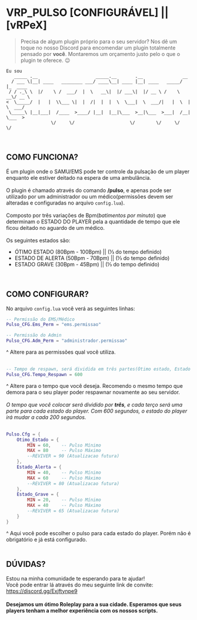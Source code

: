 # VRP_PULSO [**CONFIGURÁVEL**] || [**vRPeX**]

> Precisa de algum plugin próprio para o seu servidor? Nos dê um toque no nosso Discord para encomendar um plugin totalmente pensado por **você**. Montaremos um orçamento justo pelo o que o plugin te oferece. 😉

```
Eu sou
   _____ .__                      _____.__       .__               __          
  / ___ \|__| ____   ________ ___/ ____\__| ____ |__| ____   _____/  |_  ____  
 / / ._\ \  |/    \ /  ___/  |  \   __\|  |/ ___\|  |/ __ \ /    \   __\/ __ \ 
<  \_____/  |   |  \\___ \|  |  /|  |  |  \  \___|  \  ___/|   |  \  | \  ___/ 
 \_____\ |__|___|  /____  >____/ |__|  |__|\___  >__|\___  >___|  /__|  \___  >
                 \/     \/                     \/        \/     \/          \/ 
```

<br>

## COMO FUNCIONA?
É um plugin onde o SAMU/EMS pode ter controle da pulsação de um player enquanto ele estiver deitado na espera de uma ambulância.
<br>
<br>
O plugin é chamado através do comando **/pulso**, e apenas pode ser utilizado por um administrador ou um médico(permissões devem ser alteradas e configuradas no arquivo `config.lua`).
<br>
<br>
Composto por três variações de Bpm(*batimentos por minuto*) que determinam o ESTADO DO PLAYER pela a quantidade de tempo que ele ficou deitado no aguardo de um médico.
<br>
<br>
Os seguintes estados são:
- ÓTIMO ESTADO (80Bpm - 100Bpm) || (⅓ do tempo definido)
- ESTADO DE ALERTA (50Bpm - 70Bpm) || (⅓ do tempo definido)
- ESTADO GRAVE (30Bpm - 45Bpm) || (⅓ do tempo definido)
<br>

## COMO CONFIGURAR?
No arquivo `config.lua` você verá as seguintes linhas:
```lua
-- Permissão do EMS/Médico
Pulso_CFG.Ems_Perm = "ems.permissao"
```
```lua
-- Permissão do Admin
Pulso_CFG.Adm_Perm = "administrador.permissao"
```
^ Altere para as permissões qual você utiliza.
<br>
<br>
```lua
-- Tempo de respawn, será dividida em três partes(Ótimo estado, Estado de Alerta e Estado Grave)
Pulso_CFG.Tempo_Respawn = 600 
```
^ Altere para o tempo que você deseja. Recomendo o mesmo tempo que demora para o seu player poder respawnar novamente ao seu servidor.
<br>
<br>
*O tempo que você colocar será dividido por **três**, e cada terço será uma parte para cada estado do player.
Com 600 segundos, o estado do player irá mudar a cada 200 segundos.*
<br>
<br>
```lua
Pulso.Cfg = {
	Otimo_Estado = {
		MIN = 60,    -- Pulso Mínimo
		MAX = 80     -- Pulso Máximo
		--REVIVER = 90 (Atualizacao futura)
	},
	Estado_Alerta = {
		MIN = 40,    -- Pulso Mínimo
		MAX = 60     -- Pulso Máximo
		--REVIVER = 80 (Atualizacao futura)
	},
	Estado_Grave = {
		MIN = 20,    -- Pulso Mínimo
		MAX = 40     -- Pulso Máximo
	    --REVIVER = 65 (Atualizacao futura)
	}
}
```
^ Aqui você pode escolher o pulso para cada estado do player. Porém não é obrigatório e já está configurado.
<br>
<br>

## DÚVIDAS?
Estou na minha comunidade te esperando para te ajudar!
<br>
Você pode entrar lá através do meu seguinte link de convite: https://discord.gg/Exjftynpe9

#### Desejamos um ótimo Roleplay para a sua cidade. Esperamos que seus players tenham a melhor experiência com os nossos scripts.
